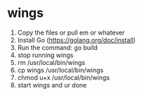 # wings

1. Copy the files or pull em or whatever
2. Install Go (https://golang.org/doc/install)
3. Run the command: go build
4. stop running wings
5. rm /usr/local/bin/wings
6. cp wings /usr/local/bin/wings
7. chmod u+x /usr/local/bin/wings
8. start wings and ur done
